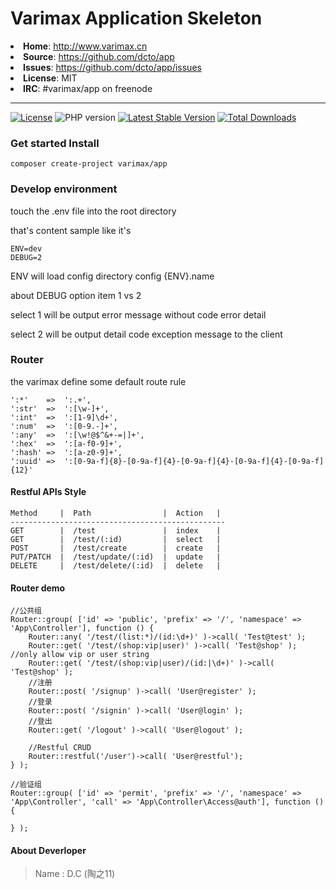 # Varimax Application Skeleton

<li><strong>Home</strong>: <a href="http://www.varimax.cn">http://www.varimax.cn</a>
<li><strong>Source</strong>: <a href="https://github.com/dcto/app">https://github.com/dcto/app</a>
<li><strong>Issues</strong>: <a href="https://github.com/dcto/app/issues">https://github.com/dcto/app/issues</a>
<li><strong>License</strong>: MIT
<li><strong>IRC</strong>: #varimax/app on freenode

___
 <a href="https://packagist.org/packages/varimax/app"><img src="https://img.shields.io/packagist/l/varimax/app" alt="License"></a> <img src="https://img.shields.io/packagist/php-v/varimax/app" alt="PHP version"> <a href="https://packagist.org/packages/varimax/app"><img src="https://img.shields.io/github/v/release/dcto/app" alt="Latest Stable Version"></a>  <a href="https://packagist.org/packages/varimax/app"><img src="https://img.shields.io/packagist/dt/varimax/app" alt="Total Downloads"></a>


### Get started Install

```
composer create-project varimax/app
```

### Develop environment

touch the .env file into the root directory

that's content sample like it's

```
ENV=dev
DEBUG=2
```

ENV will load config directory config {ENV}.name

about DEBUG option item 1 vs 2

select 1 will be output error message without code error detail

select 2 will be output detail code exception message to the client


### Router

the varimax define some default route rule

```
':*'    =>  ':.+',
':str'  =>  ':[\w-]+',
':int'  =>  ':[1-9]\d+',
':num'  =>  ':[0-9.-]+',
':any'  =>  ':[\w!@$^&+-=|]+',
':hex'  =>  ':[a-f0-9]+',
':hash' =>  ':[a-z0-9]+',
':uuid' =>  ':[0-9a-f]{8}-[0-9a-f]{4}-[0-9a-f]{4}-[0-9a-f]{4}-[0-9a-f]{12}'
```

#### Restful APIs Style
```
Method     |  Path                |  Action   |
------------------------------------------------
GET        |  /test               |  index    |
GET        |  /test/(:id)         |  select   |
POST       |  /test/create        |  create   |
PUT/PATCH  |  /test/update/(:id)  |  update   |
DELETE     |  /test/delete/(:id)  |  delete   |
```    

#### Router demo
```
//公共组
Router::group( ['id' => 'public', 'prefix' => '/', 'namespace' => 'App\Controller'], function () {    
    Router::any( '/test/(list:*)/(id:\d+)' )->call( 'Test@test' );
    Router::get( '/test/(shop:vip|user)' )->call( 'Test@shop' ); //only allow vip or user string
    Router::get( '/test/(shop:vip|user)/(id:|\d+)' )->call( 'Test@shop' );
    //注册
    Router::post( '/signup' )->call( 'User@register' );
    //登录
    Router::post( '/signin' )->call( 'User@login' );
    //登出
    Router::get( '/logout' )->call( 'User@logout' );

    //Restful CRUD
    Router::restful('/user')->call( 'User@restful');
} );

//验证组
Router::group( ['id' => 'permit', 'prefix' => '/', 'namespace' => 'App\Controller', 'call' => 'App\Controller\Access@auth'], function () {

} ); 
```


#### About Deverloper

>Name : D.C (陶之11)
